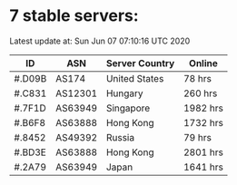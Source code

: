 # 7 stable servers:

Latest update at: Sun Jun 07 07:10:16 UTC 2020

| ID | ASN | Server Country | Online |
| -- | --- | -------------- | ------ |
| #.D09B | AS174 | United States | 78 hrs |
| #.C831 | AS12301 | Hungary | 260 hrs |
| #.7F1D | AS63949 | Singapore | 1982 hrs |
| #.B6F8 | AS63888 | Hong Kong | 1732 hrs |
| #.8452 | AS49392 | Russia | 79 hrs |
| #.BD3E | AS63888 | Hong Kong | 2801 hrs |
| #.2A79 | AS63949 | Japan | 1641 hrs |

